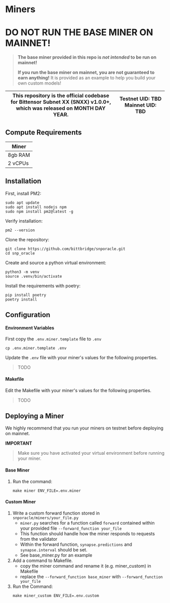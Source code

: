# Miners

# **DO NOT RUN THE BASE MINER ON MAINNET!**

> **The base miner provided in this repo is _not intended_ to be run on mainnet!**
>
> **If you run the base miner on mainnet, you are not guaranteed to earn anything!**
> It is provided as an example to help you build your own custom models!
>

<div align="center">

| This repository is the official codebase<br>for Bittensor Subnet XX (SNXX) v1.0.0+,<br>which was released on MONTH DAY YEAR. | **Testnet UID:**  TBD <br> **Mainnet UID:**  TBD |
| - | - |

</div>

## Compute Requirements

|   Miner   |
|-----------|
|  8gb RAM  |
|  2 vCPUs  |

## Installation

First, install PM2:
```
sudo apt update
sudo apt install nodejs npm
sudo npm install pm2@latest -g
```

Verify installation:
```
pm2 --version
```

Clone the repository:
```
git clone https://github.com/bittbridge/snporacle.git
cd snp_oracle
```

Create and source a python virtual environment:
```
python3 -m venv
source .venv/bin/activate
```

Install the requirements with poetry:
```
pip install poetry
poetry install
```

## Configuration

#### Environment Variables
First copy the `.env.miner.template` file to `.env`

```shell
cp .env.miner.template .env
```

Update the `.env` file with your miner's values for the following properties.

> TODO

#### Makefile
Edit the Makefile with your miner's values for the following properties.

> TODO

## Deploying a Miner
We highly recommend that you run your miners on testnet before deploying on mainnet.

**IMPORTANT**
> Make sure you have activated your virtual environment before running your miner.


#### Base Miner

1. Run the command:
    ```
    make miner ENV_FILE=.env.miner
    ```

#### Custom Miner

1. Write a custom forward function stored in `snporacle/miners/your_file.py`
    - `miner.py` searches for a function called `forward` contained within your provided file `--forward_function your_file`
    - This function should handle how the miner responds to requests from the validator
    - Within the forward function, `synapse.predictions` and `synapse.interval` should be set.
    - See base_miner.py for an example
2. Add a command to Makefile.
    - copy the miner command and rename it (e.g. miner_custom) in Makefile
    - replace the `--forward_function base_miner` with `--forward_function your_file`
3. Run the Command:
    ```
    make miner_custom ENV_FILE=.env.custom
    ```
